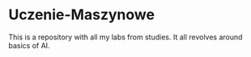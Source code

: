 # Uczenie-Maszynowe

This is a repository with all my labs from studies. It all revolves around basics of AI.
